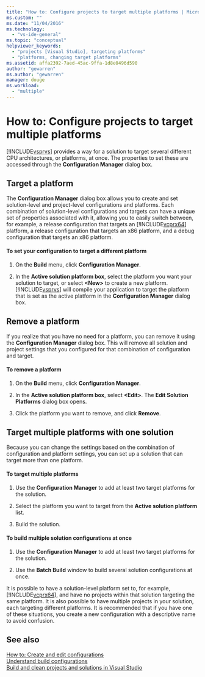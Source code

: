 ```yaml
---
title: "How to: Configure projects to target multiple platforms | Microsoft Docs"
ms.custom: ""
ms.date: "11/04/2016"
ms.technology: 
  - "vs-ide-general"
ms.topic: "conceptual"
helpviewer_keywords: 
  - "projects [Visual Studio], targeting platforms"
  - "platforms, changing target platforms"
ms.assetid: affa2392-7aed-45ac-9ffa-1d8e0496d590
author: "gewarren"
ms.author: "gewarren"
manager: douge
ms.workload: 
  - "multiple"
---
```

# How to: Configure projects to target multiple platforms
[!INCLUDE[vsprvs](../code-quality/includes/vsprvs_md.md)] provides a way for a solution to target several different CPU architectures, or platforms, at once. The properties to set these are accessed through the **Configuration Manager** dialog box.  
  
## Target a platform  
 The **Configuration Manager** dialog box allows you to create and set solution-level and project-level configurations and platforms. Each combination of solution-level configurations and targets can have a unique set of properties associated with it, allowing you to easily switch between, for example, a release configuration that targets an [!INCLUDE[vcprx64](../extensibility/internals/includes/vcprx64_md.md)] platform, a release configuration that targets an x86 platform, and a debug configuration that targets an x86 platform.  
  
#### To set your configuration to target a different platform  
  
1.  On the **Build** menu, click **Configuration Manager**.  
  
2.  In the **Active solution platform box**, select the platform you want your solution to target, or select **\<New>** to create a new platform. [!INCLUDE[vsprvs](../code-quality/includes/vsprvs_md.md)] will compile your application to target the platform that is set as the active platform in the **Configuration Manager** dialog box.  
  
## Remove a platform  
 If you realize that you have no need for a platform, you can remove it using the **Configuration Manager** dialog box. This will remove all solution and project settings that you configured for that combination of configuration and target.  
  
#### To remove a platform  
  
1.  On the **Build** menu, click **Configuration Manager**.  
  
2.  In the **Active solution platform box**, select **\<Edit>**. The **Edit Solution Platforms** dialog box opens.  
  
3.  Click the platform you want to remove, and click **Remove**.  
  
## Target multiple platforms with one solution  
 Because you can change the settings based on the combination of configuration and platform settings, you can set up a solution that can target more than one platform.  
  
#### To target multiple platforms  
  
1.  Use the **Configuration Manager** to add at least two target platforms for the solution.  
  
2.  Select the platform you want to target from the **Active solution platform** list.  
  
3.  Build the solution.  
  
#### To build multiple solution configurations at once  
  
1.  Use the **Configuration Manager** to add at least two target platforms for the solution.  
  
2.  Use the **Batch Build** window to build several solution configurations at once.  
  
 It is possible to have a solution-level platform set to, for example, [!INCLUDE[vcprx64](../extensibility/internals/includes/vcprx64_md.md)], and have no projects within that solution targeting the same platform. It is also possible to have multiple projects in your solution, each targeting different platforms. It is recommended that if you have one of these situations, you create a new configuration with a descriptive name to avoid confusion.  
  
## See also  
 [How to: Create and edit configurations](../ide/how-to-create-and-edit-configurations.md)   
 [Understand build configurations](../ide/understanding-build-configurations.md)   
 [Build and clean projects and solutions in Visual Studio](../ide/building-and-cleaning-projects-and-solutions-in-visual-studio.md)